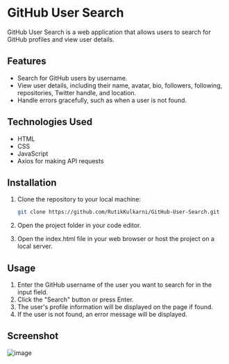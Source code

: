 # GitHub User Search

GitHub User Search is a web application that allows users to search for GitHub profiles and view user details.

## Features

- Search for GitHub users by username.
- View user details, including their name, avatar, bio, followers, following, repositories, Twitter handle, and location.
- Handle errors gracefully, such as when a user is not found.

## Technologies Used

- HTML
- CSS
- JavaScript
- Axios for making API requests

## Installation

1. Clone the repository to your local machine:

   ```bash
   git clone https://github.com/RutikKulkarni/GitHub-User-Search.git
   ```

2. Open the project folder in your code editor.
3. Open the index.html file in your web browser or host the project on a local server.

## Usage

1. Enter the GitHub username of the user you want to search for in the input field.
2. Click the "Search" button or press Enter.
3. The user's profile information will be displayed on the page if found.
4. If the user is not found, an error message will be displayed.

## Screenshot

![image](https://github.com/RutikKulkarni/GitHub-User-Search/assets/86470947/d6c8f2ce-8f47-49ed-a926-e07cfd81241d)
